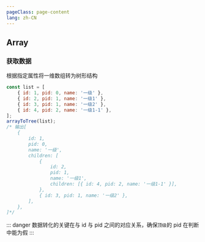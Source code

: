 ```yaml
---
pageClass: page-content
lang: zh-CN
---
```


## Array

### 获取数据

根据指定属性将一维数组转为树形结构

```js
const list = [
	{ id: 1, pid: 0, name: '一级' },
	{ id: 2, pid: 1, name: '一级1' },
	{ id: 3, pid: 1, name: '一级2' },
	{ id: 4, pid: 2, name: '一级1-1' },
];
arrayToTree(list);
/* 输出[
	{
		id: 1,
		pid: 0,
		name: '一级',
		children: [
			{
				id: 2,
				pid: 1,
				name: '一级1',
				children: [{ id: 4, pid: 2, name: '一级1-1' }],
			},
			{ id: 3, pid: 1, name: '一级2' },
		],
	},
]*/
```

::: danger
数据转化的关键在与 id 与 pid 之间的对应关系，确保`顶级`的 pid 在判断中能为假
:::
